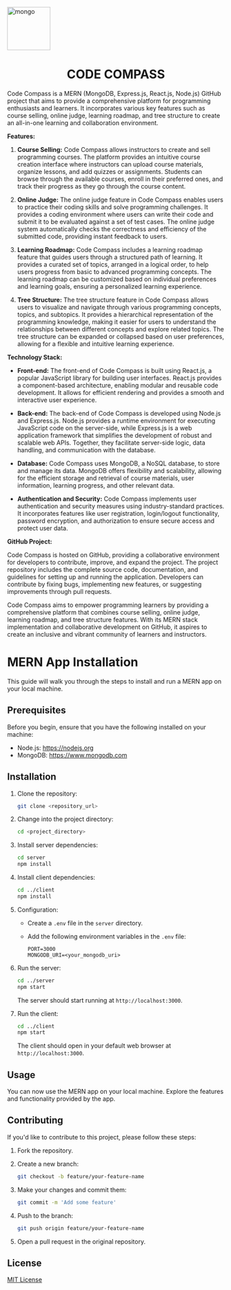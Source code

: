 <p align="center-justify">
    <img src="https://gurzu.com/img/gurzu/mern-stack-01.png" alt="mongo" height="100" />
</p>
<h1 align="center">CODE COMPASS</h1>

Code Compass is a MERN (MongoDB, Express.js, React.js, Node.js) GitHub project that aims to provide a comprehensive platform for programming enthusiasts and learners. It incorporates various key features such as course selling, online judge, learning roadmap, and tree structure to create an all-in-one learning and collaboration environment.

**Features:**

1. **Course Selling:** Code Compass allows instructors to create and sell programming courses. The platform provides an intuitive course creation interface where instructors can upload course materials, organize lessons, and add quizzes or assignments. Students can browse through the available courses, enroll in their preferred ones, and track their progress as they go through the course content.

2. **Online Judge:** The online judge feature in Code Compass enables users to practice their coding skills and solve programming challenges. It provides a coding environment where users can write their code and submit it to be evaluated against a set of test cases. The online judge system automatically checks the correctness and efficiency of the submitted code, providing instant feedback to users.

3. **Learning Roadmap:** Code Compass includes a learning roadmap feature that guides users through a structured path of learning. It provides a curated set of topics, arranged in a logical order, to help users progress from basic to advanced programming concepts. The learning roadmap can be customized based on individual preferences and learning goals, ensuring a personalized learning experience.

4. **Tree Structure:** The tree structure feature in Code Compass allows users to visualize and navigate through various programming concepts, topics, and subtopics. It provides a hierarchical representation of the programming knowledge, making it easier for users to understand the relationships between different concepts and explore related topics. The tree structure can be expanded or collapsed based on user preferences, allowing for a flexible and intuitive learning experience.

**Technology Stack:**

- **Front-end:** The front-end of Code Compass is built using React.js, a popular JavaScript library for building user interfaces. React.js provides a component-based architecture, enabling modular and reusable code development. It allows for efficient rendering and provides a smooth and interactive user experience.

- **Back-end:** The back-end of Code Compass is developed using Node.js and Express.js. Node.js provides a runtime environment for executing JavaScript code on the server-side, while Express.js is a web application framework that simplifies the development of robust and scalable web APIs. Together, they facilitate server-side logic, data handling, and communication with the database.

- **Database:** Code Compass uses MongoDB, a NoSQL database, to store and manage its data. MongoDB offers flexibility and scalability, allowing for the efficient storage and retrieval of course materials, user information, learning progress, and other relevant data.

- **Authentication and Security:** Code Compass implements user authentication and security measures using industry-standard practices. It incorporates features like user registration, login/logout functionality, password encryption, and authorization to ensure secure access and protect user data.

**GitHub Project:**

Code Compass is hosted on GitHub, providing a collaborative environment for developers to contribute, improve, and expand the project. The project repository includes the complete source code, documentation, and guidelines for setting up and running the application. Developers can contribute by fixing bugs, implementing new features, or suggesting improvements through pull requests.

Code Compass aims to empower programming learners by providing a comprehensive platform that combines course selling, online judge, learning roadmap, and tree structure features. With its MERN stack implementation and collaborative development on GitHub, it aspires to create an inclusive and vibrant community of learners and instructors.




# MERN App Installation

This guide will walk you through the steps to install and run a MERN app on your local machine.

## Prerequisites

Before you begin, ensure that you have the following installed on your machine:

- Node.js: https://nodejs.org
- MongoDB: https://www.mongodb.com

## Installation

1. Clone the repository:

   ```bash
   git clone <repository_url>
   ```

2. Change into the project directory:

   ```bash
   cd <project_directory>
   ```

3. Install server dependencies:

   ```bash
   cd server
   npm install
   ```

4. Install client dependencies:

   ```bash
   cd ../client
   npm install
   ```

5. Configuration:

   - Create a `.env` file in the `server` directory.
   - Add the following environment variables in the `.env` file:

     ```plaintext
     PORT=3000
     MONGODB_URI=<your_mongodb_uri>
     ```

6. Run the server:

   ```bash
   cd ../server
   npm start
   ```

   The server should start running at `http://localhost:3000`.

7. Run the client:

   ```bash
   cd ../client
   npm start
   ```

   The client should open in your default web browser at `http://localhost:3000`.

## Usage

You can now use the MERN app on your local machine. Explore the features and functionality provided by the app.

## Contributing

If you'd like to contribute to this project, please follow these steps:

1. Fork the repository.

2. Create a new branch:

   ```bash
   git checkout -b feature/your-feature-name
   ```

3. Make your changes and commit them:

   ```bash
   git commit -m 'Add some feature'
   ```

4. Push to the branch:

   ```bash
   git push origin feature/your-feature-name
   ```

5. Open a pull request in the original repository.

## License

[MIT License](LICENSE)
